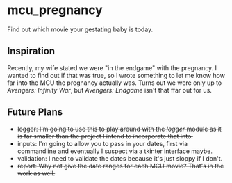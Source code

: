 # mcu_pregnancy

Find out which movie your gestating baby is today.

## Inspiration

Recently, my wife stated we were "in the endgame" with the pregnancy. I wanted to find out if that was true, so I wrote something to let me know how far into the MCU the pregnancy actually was. Turns out we were only up to _Avengers: Infinity War_, but _Avengers: Endgame_ isn't that ffar out for us.

## Future Plans

- ~~logger: I'm going to use this to play around with the _logger_ module as it is far smaller than the project I intend to incorporate that into.~~
- inputs: I'm going to allow you to pass in your dates, first via commandline and eventually I suspect via a tkinter interface maybe.
- validation: I need to validate the dates because it's just sloppy if I don't.
- ~~report: Why not give the date ranges for each MCU movie? That's in the work as well.~~
